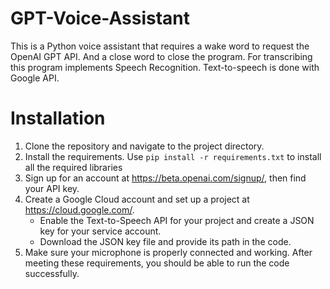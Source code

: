 # GPT-Voice-Assistant
This is a Python voice assistant that requires a wake word to request the OpenAI GPT API. And a close word to close the program.
For transcribing this program implements Speech Recognition. Text-to-speech is done with Google API.

# Installation
1. Clone the repository and navigate to the project directory.
2. Install the requirements. Use `pip install -r requirements.txt` to install all the required libraries
3. Sign up for an account at https://beta.openai.com/signup/, then find your API key.
4. Create a Google Cloud account and set up a project at https://cloud.google.com/. 
    - Enable the Text-to-Speech API for your project and create a JSON key for your service account. 
    - Download the JSON key file and provide its path in the code.
5. Make sure your microphone is properly connected and working.
After meeting these requirements, you should be able to run the code successfully.